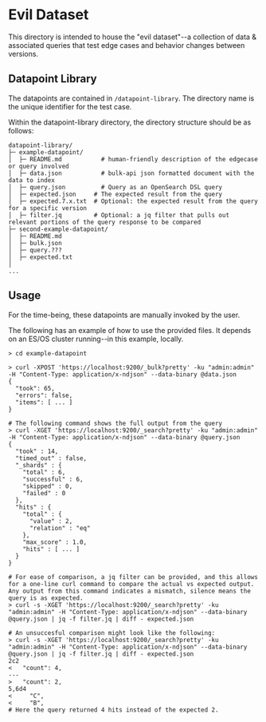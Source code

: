 # Evil Dataset

This directory is intended to house the "evil dataset"--a collection of data & associated queries that test edge cases and behavior changes between versions.

## Datapoint Library
The datapoints are contained in `/datapoint-library`. The directory name is the unique identifier for the test case.

Within the datapoint-library directory, the directory structure should be as follows:

```
datapoint-library/
├─ example-datapoint/
│  ├─ README.md		      # human-friendly description of the edgecase or query involved
│  ├─ data.json		      # bulk-api json formatted document with the data to index
│  ├─ query.json	      # Query as an OpenSearch DSL query
│  ├─ expected.json	    # The expected result from the query
│  ├─ expected.7.x.txt	# Optional: the expected result from the query for a specific version
│  ├─ filter.jq         # Optional: a jq filter that pulls out relevant portions of the query response to be compared
├─ second-example-datapoint/
│  ├─ README.md
│  ├─ bulk.json
│  ├─ query.???
│  ├─ expected.txt
│
...
```

## Usage

For the time-being, these datapoints are manually invoked by the user.

The following has an example of how to use the provided files. It depends on an ES/OS cluster running--in this example, locally.

```
> cd example-datapoint

> curl -XPOST 'https://localhost:9200/_bulk?pretty' -ku "admin:admin" -H "Content-Type: application/x-ndjson" --data-binary @data.json
{
  "took": 65,
  "errors": false,
  "items": [ ... ]
}

# The following command shows the full output from the query
> curl -XGET 'https://localhost:9200/_search?pretty' -ku "admin:admin" -H "Content-Type: application/x-ndjson" --data-binary @query.json
{
  "took" : 14,
  "timed_out" : false,
  "_shards" : {
    "total" : 6,
    "successful" : 6,
    "skipped" : 0,
    "failed" : 0
  },
  "hits" : {
    "total" : {
      "value" : 2,
      "relation" : "eq"
    },
    "max_score" : 1.0,
    "hits" : [ ... ]
  }
}

# For ease of comparison, a jq filter can be provided, and this allows for a one-line curl command to compare the actual vs expected output. Any output from this command indicates a mismatch, silence means the query is as expected.
> curl -s -XGET 'https://localhost:9200/_search?pretty' -ku "admin:admin" -H "Content-Type: application/x-ndjson" --data-binary @query.json | jq -f filter.jq | diff - expected.json

# An unsuccesful comparison might look like the following:
> curl -s -XGET 'https://localhost:9200/_search?pretty' -ku "admin:admin" -H "Content-Type: application/x-ndjson" --data-binary @query.json | jq -f filter.jq | diff - expected.json
2c2
<   "count": 4,
---
>   "count": 2,
5,6d4
<     "C",
<     "B",
# Here the query returned 4 hits instead of the expected 2.
```
